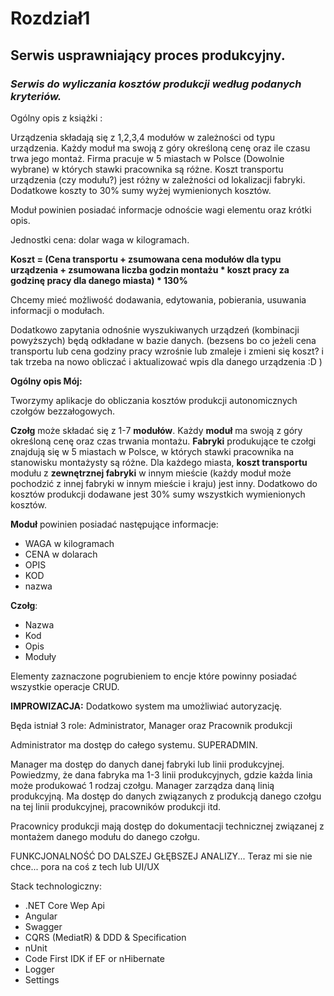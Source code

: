 # Rozdział1

## Serwis usprawniający proces produkcyjny.

### *Serwis do wyliczania kosztów produkcji według podanych kryteriów.*



Ogólny opis z książki :

Urządzenia składają się z 1,2,3,4 modułów w zależności od typu urządzenia. Każdy moduł ma swoją z góry określoną cenę oraz ile czasu trwa jego montaż. Firma pracuje w 5 miastach w Polsce (Dowolnie wybrane) w których stawki pracownika są różne. Koszt transportu urządzenia (czy modułu?) jest różny w zależności od lokalizacji fabryki. Dodatkowe koszty to 30% sumy wyżej wymienionych kosztów. 

Moduł powinien posiadać informacje odnoście wagi elementu oraz krótki opis. 

Jednostki cena: dolar waga w kilogramach.



**Koszt = (Cena transportu + zsumowana cena modułów dla typu urządzenia + zsumowana liczba godzin montażu * koszt pracy za godzinę pracy dla danego miasta) * 130%**



Chcemy mieć możliwość dodawania, edytowania, pobierania, usuwania informacji o modułach. 

Dodatkowo zapytania odnośnie wyszukiwanych urządzeń (kombinacji powyższych) będą odkładane w bazie danych. (bezsens bo co jeżeli cena transportu lub cena godziny pracy wzrośnie lub zmaleje i zmieni się koszt? i tak trzeba na nowo obliczać i aktualizować wpis dla danego urządzenia :D ) 

**Ogólny opis Mój:**

Tworzymy aplikacje do obliczania kosztów produkcji autonomicznych czołgów bezzałogowych.

**Czołg** może składać się z 1-7 **modułów**. Każdy **moduł** ma swoją z góry określoną cenę oraz czas trwania montażu. **Fabryki** produkujące te czołgi znajdują się w 5 miastach w Polsce, w których stawki pracownika na stanowisku montażysty są różne. Dla każdego miasta, **koszt transportu** modułu z **zewnętrznej fabryki** w innym mieście (każdy moduł może pochodzić z innej fabryki w innym mieście i kraju) jest inny. Dodatkowo do kosztów produkcji dodawane jest 30% sumy wszystkich wymienionych kosztów.

**Moduł** powinien posiadać następujące informacje:

- WAGA w kilogramach
- CENA w dolarach
- OPIS 
- KOD
- nazwa

**Czołg**:

- Nazwa
- Kod
- Opis
- Moduły

Elementy zaznaczone pogrubieniem to encje które powinny posiadać wszystkie operacje CRUD.



**IMPROWIZACJA:** Dodatkowo  system ma umożliwiać autoryzację.

Będa istniał 3 role: Administrator, Manager oraz Pracownik produkcji

Administrator ma dostęp do całego systemu. SUPERADMIN.

Manager ma dostęp do danych danej fabryki lub linii produkcyjnej. Powiedzmy, że dana fabryka ma 1-3 linii produkcyjnych, gdzie każda linia może produkować 1 rodzaj czołgu. Manager zarządza daną linią produkcyjną. Ma dostęp do danych związanych z produkcją danego czołgu na tej linii produkcyjnej, pracowników produkcji itd.

Pracownicy produkcji mają dostęp do dokumentacji technicznej związanej z montażem danego modułu do danego czołgu.

FUNKCJONALNOŚĆ DO DALSZEJ GŁĘBSZEJ ANALIZY... Teraz mi sie nie chce... pora na coś z tech lub UI/UX



Stack technologiczny:

- .NET Core Wep Api
- Angular 
- Swagger
- CQRS (MediatR) & DDD & Specification
- nUnit
- Code First IDK if EF or nHibernate
- Logger
- Settings



